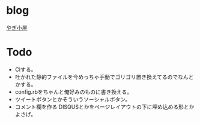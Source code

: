 # blog
[やぎ小屋](http://blog.yagi2.com)

# Todo
* CIする。
* 吐かれた静的ファイルを今めっちゃ手動でゴリゴリ置き換えてるのでなんとかする。
* config.rbをちゃんと俺好みのものに書き換える。
* ツイートボタンとかそういうソーシャルボタン。
* コメント欄を作る DISQUSとかをページレイアウトの下に埋め込める形とかよさげ。